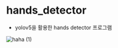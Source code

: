 # hands_detector
- yolov5을 활용한 hands detector 프로그램


![haha (1)](https://user-images.githubusercontent.com/91296140/188564000-0a46bb2b-559d-4aee-aba7-caa2508bb4b2.jpg)
